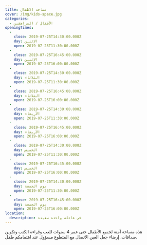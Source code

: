 ```yaml
---
title: مساحة الاطفال
cover: /img/kids-space.jpg
categories:
  - الأطفال / المراهقين
openingTimes:
  - 
    close: 2019-07-25T14:30:00.000Z
    day: الإثنين
    open: 2019-07-25T11:30:00.000Z
  - 
    close: 2019-07-25T16:45:00.000Z
    day: الإثنين
    open: 2019-07-25T16:00:00.000Z
  - 
    close: 2019-07-25T14:30:00.000Z
    day: الثلاثاء
    open: 2019-07-25T11:30:00.000Z
  - 
    close: 2019-07-25T16:45:00.000Z
    day: الثلاثاء
    open: 2019-07-25T16:00:00.000Z
  - 
    close: 2019-07-25T14:30:00.000Z
    day: الأربعاء
    open: 2019-07-25T11:30:00.000Z
  - 
    close: 2019-07-25T16:45:00.000Z
    day: الأربعاء
    open: 2019-07-25T16:00:00.000Z
  - 
    close: 2019-07-25T14:30:00.000Z
    day: الخميس
    open: 2019-07-25T11:30:00.000Z
  - 
    close: 2019-07-25T16:45:00.000Z
    day: الخميس
    open: 2019-07-25T16:00:00.000Z
  - 
    close: 2019-07-25T14:30:00.000Z
    day: يوم الجمعة
    open: 2019-07-25T11:30:00.000Z
  - 
    close: 2019-07-25T16:45:00.000Z
    day: يوم الجمعة
    open: 2019-07-25T16:00:00.000Z
location:
  description: في عائلة واحدة سعيدة
---
```


هذه مساحة آمنة لجميع الأطفال حتى عمر 4 سنوات للعب وقراءة الكتب وتكوين صداقات. إرضاء جعل العين الاتصال مع المتطوع مسؤول عند اهتمامكم طفل.